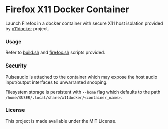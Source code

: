 # Firefox X11 Docker Container

Launch Firefox in a docker container with secure X11 host isolation provided by [x11docker](https://github.com/mviereck/x11docker) project.

### Usage

Refer to [build.sh](./build.sh) and [firefox.sh](./firefox.sh) scripts provided.

### Security

Pulseaudio is attached to the container which may expose the host audio input/output interfaces to unwarranted snooping.

Filesystem storage is persistent with `--home` flag which defaults to the path `/home/$USER/.local/share/x11docker/<container_name>`.

### License

This project is made available under the MIT License.
